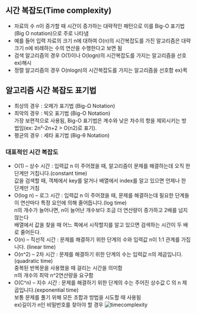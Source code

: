 ## 시간 복잡도(Time complexity)
- 자료의 수 n이 증가할 때 시간이 증가하는 대략적인 패턴으로 이를  Big-O 표기법(Big O notation)으로 주로 나타냄
- 예를 들어 입력 자료의 크기 n에 대하여 O(n)의 시간복잡도를 가진 알고리즘은 대략 크기 n에 비례하는 수의 연산을 수행한다고 보면 됨
- 검색 알고리즘의 경우 O(1)이나 O(logn)의 시간복잡도를 가지는 알고리즘을 선호 ex)해시
- 정렬 알고리즘의 경우 O(nlogn)의 시간복잡도를 가지는 알고리즘을 선호함 ex)퀵


 ## 알고리즘 시간 복잡도 표기법
- 최상의 경우 : 오메가 표기법 (Big-Ω Notation)
- 최악의 경우 : 빅오 표기법 (Big-O Notation)   
  가장 보편적으로 사용됨, Big-O 표기법은 계수와 낮은 차수의 항을 제외시키는 방법임(ex: 2n²-2n+2 > O(n2)로 표기). 
- 평균의 경우 : 세타 표기법 (Big-θ Notation)

### 대표적인 시간 복잡도 
- O(1) – 상수 시간 : 입력값 n 이 주어졌을 때, 알고리즘이 문제를 해결하는데 오직 한 단계만 거칩니다.(constant time)   
  값을 검색할 때, 객체에서 key를 알거나 배열에서 index를 알고 있으면 언제나 한 단계만 거침
- O(log n) – 로그 시간 : 입력값 n 이 주어졌을 때, 문제를 해결하는데 필요한 단계들이 연산마다 특정 요인에 의해 줄어듭니다.(log time)   
  n의 개수가 늘어나면, n이 늘어난 개수보다 조금 더 연산량이 증가하고 2배를 넘지 않는다   
  배열에서 값을 찾을 때 어느 쪽에서 시작할지를  알고 있으면 검색하는 시간이 두 배로 줄어든다.   
- O(n) – 직선적 시간 : 문제를 해결하기 위한 단계의 수와 입력값 n이 1:1 관계를 가집니다. (linear time)   
- O(n^2) – 2차 시간 : 문제를 해결하기 위한 단계의 수는 입력값 n의 제곱입니다. (quadratic time)   
  중복된 반복문을 사용했을 때 걸리는 시간을 의미함   
  n의 개수의 최악 n^2연산량을 요구함
- O(C^n) – 지수 시간 : 문제를 해결하기 위한 단계의 수는 주어진 상수값 C 의 n 제곱입니다.(exponential time)   
  보통 문제를 풀기 위해 모든 조합과 방법을 시도할 때 사용됨   
  ex)길이가 n인 비밀번호를 찾아야 할 경우
![timecomplexity](https://joshuajangblog.files.wordpress.com/2016/09/1.jpg?w=638)
